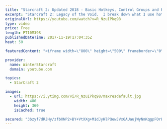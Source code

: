 ```yaml
---
title: "Starcraft 2: Updated 2018 - Basic Hotkeys, Control Groups and Production Tutorial"
excerpt: "Starcraft 2: Legacy of the Void.  I break down what I use hotkeys and control groups for, hopefully you find this video helpful!  Basic Breakdown -  1 - MAIN ARMY 2 - SPECIALTY CASTER (MCORE, QUEEN, DROP) 3 - SPELLCASTERS/FLYERS 4 - BASES 5- PRODUCTION 6 - ETCETC   Watch the highlights playlist (use"
originalUrl: https://youtube.com/watch?v=R_NzuIPkq98
type: video
price: Free
length: PT10M39S
publishedDateTime: 2017-11-19T17:04:35Z
heat: 50

featuredContent: "<iframe width=\"800\" height=\"500\" frameborder=\"0\" src=\"https://www.youtube.com/embed/R_NzuIPkq98\" allow=\"accelerometer; autoplay; encrypted-media; gyroscope; picture-in-picture\" allowfullscreen></iframe>"

provider:
  name: WinterStarcraft
  domain: youtube.com

topics:
  - StarCraft 2

images:
  - url: https://i.ytimg.com/vi/R_NzuIPkq98/maxresdefault.jpg
    width: 480
    height: 360
    isCached: true

secured: "3bzyf7dRJHy/zfbXNP2+BY+VtXXg+M1dJyHlPQewJVx6AUaujWyNmKqgpFOrL4BYw4Oja/XFcy28jQMoFQ08mdztUEZNxrrsWnklS1yiX9grWinDfcKNLEHPmEwMbjZM8Xy+t/cGh/TNkPsNDtIAWgQMDj+WFZ8i1MZyDfyLYuJWQW5zie5aJxANdPeZWauf+lu34S4E8efHO3csJ1xIcFiQD+c49Pc0tyWHNRZz/eryPE4nXfv0KRUzGQZnF85M8TDrmLXJh67kkuTtLK8++3JyQq3FHZc4rCfrcOcE6XfHfODOQaAHmqYBWoYDu+UVsG40u/A23Ly2I0HcHCZn2yFODBWRaLCrs2/V9tSlOCq0EKXNYRzg2iR9wV7YDPUL8BOhXFjzA7sqIj6GKHPbZILTekM6B0GOJYVnL46vY4nBDg18G/z416UpCgtdwzTH;7WZoNNn7AamS+IXEkEh84Q=="
---
```



